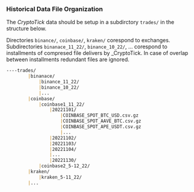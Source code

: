 ### Historical Data File Organization

The _CryptoTick_ data should be setup in a subdirctory `trades/` in the structure below.

Directories `binance/`, `coinbase/`, `kraken/` corespond to exchanges. Subdirectories `binanace_11_22/`, `binance_10_22/`, ...  corespond to installments of compresed file delivers by _CryptoTick. In case of overlap between installments redundant files are ignored.

```markdown
----trades/
        |binanace/
            |binance_11_22/
            |binance_10_22/
            |...
        |coinbase/
            |coinbase1_11_22/
                |20221101/
                    |COINBASE_SPOT_BTC_USD.csv.gz
                    |COINBASE_SPOT_AAVE_BTC.csv.gz
                    |COINBASE_SPOT_APE_USDT.csv.gz
                    |...
                |20221102/
                |20221103/
                |20221104/
                |...
                |20221130/
            |coinbase2_5-12_22/
        |kraken/
            |kraken_5-11_22/
        |...
```

